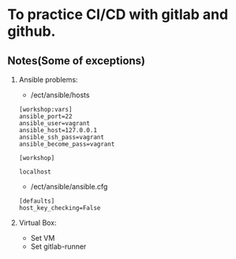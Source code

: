 # To practice CI/CD with gitlab and github.

## Notes(Some of exceptions)
1. Ansible problems:
    * /ect/ansible/hosts
    ```
    [workshop:vars]
    ansible_port=22
    ansible_user=vagrant
    ansible_host=127.0.0.1
    ansible_ssh_pass=vagrant
    ansible_become_pass=vagrant

    [workshop]

    localhost
    ```

    * /ect/ansible/ansible.cfg
    ```
    [defaults]
    host_key_checking=False
    ```
2. Virtual Box:
    * Set VM
    * Set gitlab-runner